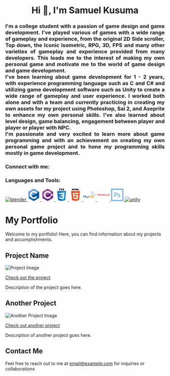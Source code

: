 <h1 align="center">Hi 👋, I'm Samuel Kusuma</h1>
<h3 align="justify">I'm a college student with a passion of game design and game development. I’ve played various of games with a wide range of gameplay and experience, from the original 2D Side scroller, Top down, the Iconic Isometric, RPG, 3D, FPS and many other varieties of gameplay and experience provided from many developers. This leads me to the interest of making my own personal game and motivate me to the world of game design and game development.
<br/ >
 I've been learning about game development for 1 - 2 years, with experience programming language such as C and C# and utilizing game development software such as Unity to create a wide range of gameplay and user experience. I worked both alone and with a team and currently practicing in creating my own assets for my project using Photoshop, Sai 2, and Aseprite to enhance my own personal skills. I’ve also learned about level design, game balancing, engagement between player and player or player with NPC. 
<br/>
I'm passionate and very excited to learn more about game programming and with an achievement on creating my own personal game project and to hone my programming skills mostly in game development.</h3>




<h3 align="left">Connect with me:</h3>
<p align="left">
</p>


<h3 align="left">Languages and Tools:</h3>
<p align="left"> <a href="https://www.blender.org/" target="_blank" rel="noreferrer"> <img src="https://download.blender.org/branding/community/blender_community_badge_white.svg" alt="blender" width="40" height="40"/> </a> <a href="https://www.cprogramming.com/" target="_blank" rel="noreferrer"> <img src="https://raw.githubusercontent.com/devicons/devicon/master/icons/c/c-original.svg" alt="c" width="40" height="40"/> </a> <a href="https://www.w3schools.com/cs/" target="_blank" rel="noreferrer"> <img src="https://raw.githubusercontent.com/devicons/devicon/master/icons/csharp/csharp-original.svg" alt="csharp" width="40" height="40"/> </a> <a href="https://www.w3schools.com/css/" target="_blank" rel="noreferrer"> <img src="https://raw.githubusercontent.com/devicons/devicon/master/icons/css3/css3-original-wordmark.svg" alt="css3" width="40" height="40"/> </a> <a href="https://www.w3.org/html/" target="_blank" rel="noreferrer"> <img src="https://raw.githubusercontent.com/devicons/devicon/master/icons/html5/html5-original-wordmark.svg" alt="html5" width="40" height="40"/> </a> <a href="https://www.mysql.com/" target="_blank" rel="noreferrer"> <img src="https://raw.githubusercontent.com/devicons/devicon/master/icons/mysql/mysql-original-wordmark.svg" alt="mysql" width="40" height="40"/> </a> <a href="https://www.oracle.com/" target="_blank" rel="noreferrer"> <img src="https://raw.githubusercontent.com/devicons/devicon/master/icons/oracle/oracle-original.svg" alt="oracle" width="40" height="40"/> </a> <a href="https://www.photoshop.com/en" target="_blank" rel="noreferrer"> <img src="https://raw.githubusercontent.com/devicons/devicon/master/icons/photoshop/photoshop-line.svg" alt="photoshop" width="40" height="40"/> </a> <a href="https://unity.com/" target="_blank" rel="noreferrer"> <img src="https://www.vectorlogo.zone/logos/unity3d/unity3d-icon.svg" alt="unity" width="40" height="40"/> </a> </p>


# My Portfolio

Welcome to my portfolio! Here, you can find information about my projects and accomplishments.

## Project Name

![Project Image](https://example.com/project-image.jpg)

[Check out the project](https://example.com/project-link)

Description of the project goes here.

## Another Project

![Another Project Image](https://example.com/another-project-image.jpg)

[Check out another project](https://example.com/another-project-link)

Description of another project goes here.

## Contact Me

Feel free to reach out to me at [email@example.com](mailto:email@example.com) for inquiries or collaborations

